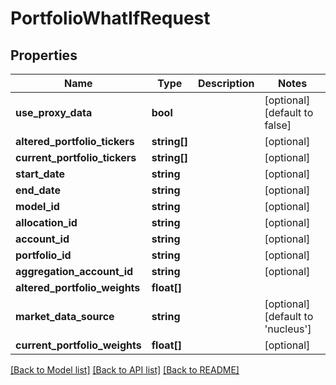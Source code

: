 # PortfolioWhatIfRequest

## Properties
Name | Type | Description | Notes
------------ | ------------- | ------------- | -------------
**use_proxy_data** | **bool** |  | [optional] [default to false]
**altered_portfolio_tickers** | **string[]** |  | [optional] 
**current_portfolio_tickers** | **string[]** |  | [optional] 
**start_date** | **string** |  | [optional] 
**end_date** | **string** |  | [optional] 
**model_id** | **string** |  | [optional] 
**allocation_id** | **string** |  | [optional] 
**account_id** | **string** |  | [optional] 
**portfolio_id** | **string** |  | [optional] 
**aggregation_account_id** | **string** |  | [optional] 
**altered_portfolio_weights** | **float[]** |  | 
**market_data_source** | **string** |  | [optional] [default to 'nucleus']
**current_portfolio_weights** | **float[]** |  | [optional] 

[[Back to Model list]](../README.md#documentation-for-models) [[Back to API list]](../README.md#documentation-for-api-endpoints) [[Back to README]](../README.md)


